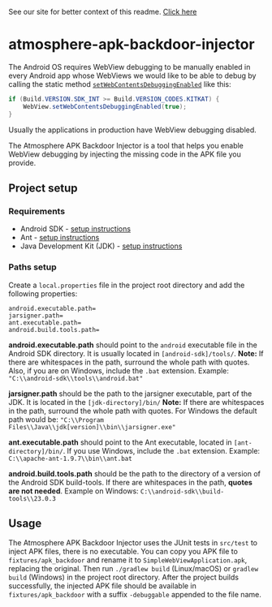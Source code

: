 See our site for better context of this readme. [Click here](http://atmosphereframework.com/)

# atmosphere-apk-backdoor-injector
The Android OS requires WebView debugging to be manually enabled in every Android app whose WebViews we would like to be able to debug by calling the static method [`setWebContentsDebuggingEnabled`][1] like this:
``` java
if (Build.VERSION.SDK_INT >= Build.VERSION_CODES.KITKAT) {
    WebView.setWebContentsDebuggingEnabled(true);
}
```
[1]: https://developer.android.com/reference/android/webkit/WebView.html#setWebContentsDebuggingEnabled(boolean)

Usually the applications in production have WebView debugging disabled.

The Atmosphere APK Backdoor Injector is a tool that helps you enable WebView debugging by injecting the missing code in the APK file you provide.

## Project setup

### Requirements
* Android SDK - [setup instructions](https://github.com/MusalaSoft/atmosphere-docs/blob/master/setup/android_sdk.md)
* Ant - [setup instructions](https://github.com/MusalaSoft/atmosphere-docs/blob/master/setup/ant.md)
* Java Development Kit (JDK) - [setup instructions](https://github.com/MusalaSoft/atmosphere-docs/blob/master/setup/jdk.md)

### Paths setup
Create a `local.properties` file in the project root directory and add the following properties:
```
android.executable.path=
jarsigner.path=
ant.executable.path=
android.build.tools.path=
```

**android.executable.path** should point to the `android` executable file in the Android SDK directory. It is usually located in `[android-sdk]/tools/`. **Note:** If there are whitespaces in the path, surround the whole path with quotes. Also, if you are on Windows, include the `.bat` extension. Example: `"C:\\android-sdk\\tools\\android.bat"`

**jarsigner.path** should be the path to the jarsigner executable, part of the JDK. It is located in the `[jdk-directory]/bin/` **Note:** If there are whitespaces in the path, surround the whole path with quotes. For Windows the default path would be: `"C:\\Program Files\\Java\\jdk[version]\\bin\\jarsigner.exe"`

**ant.executable.path** should point to the Ant executable, located in `[ant-directory]/bin/`. If you use Windows, include the `.bat` extension. Example: `C:\\apache-ant-1.9.7\\bin\\ant.bat`

**android.build.tools.path** should be the path to the directory of a version of the Android SDK build-tools. If there are whitespaces in the path, **quotes are not needed**. Example on Windows: `C:\\android-sdk\\build-tools\\23.0.3`

## Usage
The Atmosphere APK Backdoor Injector uses the JUnit tests in `src/test` to inject APK files, there is no executable. You can copy you APK file to `fixtures/apk_backdoor` and rename it to `SimpleWebViewApplication.apk`, replacing the original. Then run `./gradlew build` (Linux/macOS) or `gradlew build` (Windows) in the project root directory. After the project builds successfully, the injected APK file should be available in `fixtures/apk_backdoor` with a suffix `-debuggable` appended to the file name.
